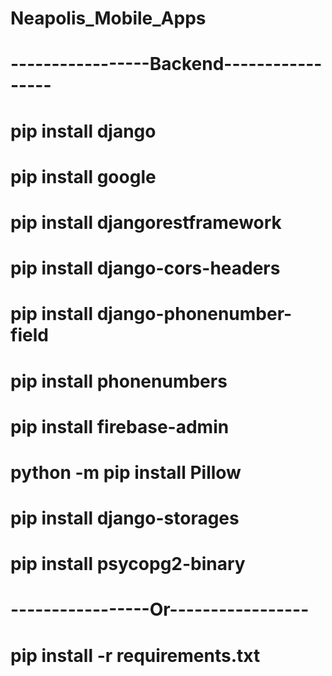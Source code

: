 # Neapolis_Mobile_Apps
# -----------------Backend-----------------
# pip install django 
# pip install google
# pip install djangorestframework
# pip install django-cors-headers
# pip install django-phonenumber-field
# pip install phonenumbers
# pip install firebase-admin
# python -m pip install Pillow
# pip install django-storages
# pip install psycopg2-binary
# -----------------Or-----------------
# pip install -r requirements.txt